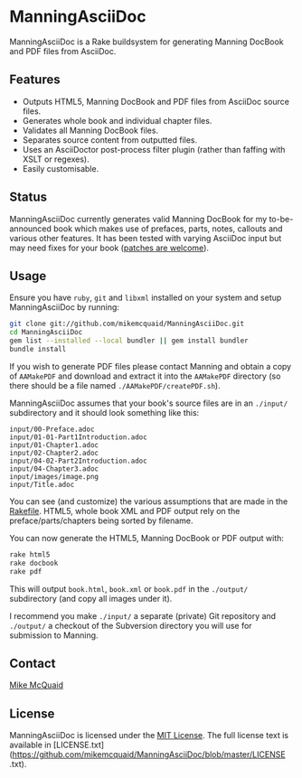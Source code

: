 # ManningAsciiDoc
ManningAsciiDoc is a Rake buildsystem for generating Manning DocBook and PDF
files from AsciiDoc.

## Features
- Outputs HTML5, Manning DocBook and PDF files from AsciiDoc source files.
- Generates whole book and individual chapter files.
- Validates all Manning DocBook files.
- Separates source content from outputted files.
- Uses an AsciiDoctor post-process filter plugin (rather than faffing with
  XSLT or regexes).
- Easily customisable.

## Status
ManningAsciiDoc currently generates valid Manning DocBook for my
to-be-announced book which makes use of prefaces, parts, notes, callouts and
various other features. It has been tested with varying AsciiDoc input but may
need fixes for your book ([patches are
welcome](https://github.com/mikemcquaid/ManningAsciiDoc/pulls)).

## Usage
Ensure you have `ruby`, `git` and `libxml` installed on your system and setup
ManningAsciiDoc by running:
```bash
git clone git://github.com/mikemcquaid/ManningAsciiDoc.git
cd ManningAsciiDoc
gem list --installed --local bundler || gem install bundler
bundle install
```

If you wish to generate PDF files please contact Manning and obtain a copy of
`AAMakePDF` and download and extract it into the `AAMakePDF` directory (so
there should be a file named `./AAMakePDF/createPDF.sh`).

ManningAsciiDoc assumes that your book's source files are in an `./input/`
subdirectory and it should look something like this:
```
input/00-Preface.adoc
input/01-01-Part1Introduction.adoc
input/01-Chapter1.adoc
input/02-Chapter2.adoc
input/04-02-Part2Introduction.adoc
input/04-Chapter3.adoc
input/images/image.png
input/Title.adoc
```

You can see (and customize) the various assumptions that are made in the
[Rakefile](https://github.com/mikemcquaid/ManningAsciiDoc/blob/master/Rakefile).
 HTML5, whole book XML and PDF output rely on the preface/parts/chapters being
sorted by filename.

You can now generate the HTML5, Manning DocBook or PDF output with:
```bash
rake html5
rake docbook
rake pdf
```

This will output `book.html`, `book.xml` or `book.pdf` in the `./output/`
subdirectory (and copy all images under it).

I recommend you make `./input/` a separate (private) Git repository and
`./output/` a checkout of the Subversion directory you will use for submission
to Manning.

## Contact
[Mike McQuaid](mailto:mike@mikemcquaid.com)

## License
ManningAsciiDoc is licensed under the [MIT
License](http://en.wikipedia.org/wiki/MIT_License). The full license text is
available in
[LICENSE.txt](https://github.com/mikemcquaid/ManningAsciiDoc/blob/master/LICENSE
.txt).
